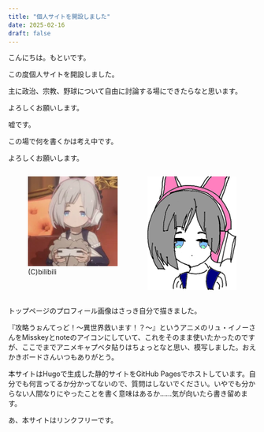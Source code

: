 ```yaml
---
title: "個人サイトを開設しました"
date: 2025-02-16
draft: false
--- 
```



こんにちは。もといです。

この度個人サイトを開設しました。

主に政治、宗教、野球について自由に討論する場にできたらなと思います。

よろしくお願いします。

嘘です。

この場で何を書くかは考え中です。

よろしくお願いします。

<div style="display: flex;">
  <figure style="margin-right: 20px;">
    <img src="/images/icon_ino.jpg" alt="Image 1" width="300">
    <figcaption>(C)bilibili</figcaption>
  </figure>
  <figure>
    <img src="/images/ino_tegaki.png" alt="Image 2" width="300">
  </figure>
</div>

トップページのプロフィール画像はさっき自分で描きました。

『攻略うぉんてっど！～異世界救います！？～』というアニメのリュ・イノーさんをMisskeyとnoteのアイコンにしていて、これをそのまま使いたかったのですが、ここでまでアニメキャプベタ貼りはちょっとなと思い、模写しました。おえかきボードさんいつもありがとう。

本サイトはHugoで生成した静的サイトをGitHub Pagesでホストしています。自分でも何言ってるか分かってないので、質問はしないでください。いやでも分からない人間なりにやったことを書く意味はあるか……気が向いたら書き留めます。

あ、本サイトはリンクフリーです。